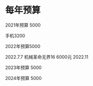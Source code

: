 # 每年预算


2021年预算 5000

手机3200



2022年预算5000

2022.7.7  机械革命无界16 6000元
2022.11  


2023年预算 5000


2024年预算 5000